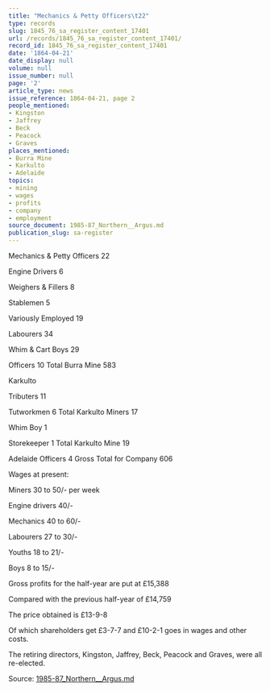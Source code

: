 ```yaml
---
title: "Mechanics & Petty Officers\t22"
type: records
slug: 1845_76_sa_register_content_17401
url: /records/1845_76_sa_register_content_17401/
record_id: 1845_76_sa_register_content_17401
date: '1864-04-21'
date_display: null
volume: null
issue_number: null
page: '2'
article_type: news
issue_reference: 1864-04-21, page 2
people_mentioned:
- Kingston
- Jaffrey
- Beck
- Peacock
- Graves
places_mentioned:
- Burra Mine
- Karkulto
- Adelaide
topics:
- mining
- wages
- profits
- company
- employment
source_document: 1985-87_Northern__Argus.md
publication_slug: sa-register
---
```


Mechanics & Petty Officers	22

Engine Drivers	6

Weighers & Fillers	8

Stablemen	5

Variously Employed	19

Labourers	34

Whim & Cart Boys	29

Officers	10	Total Burra Mine	583

Karkulto

Tributers	11

Tutworkmen	6	Total Karkulto Miners	17

Whim Boy	1

Storekeeper	1	Total Karkulto Mine	19

Adelaide Officers	4	Gross Total for Company	606

Wages at present:

Miners 30 to 50/- per week

Engine drivers 40/-

Mechanics 40 to 60/-

Labourers 27 to 30/-

Youths 18 to 21/-

Boys 8 to 15/-

Gross profits for the half-year are put at £15,388

Compared with the previous half-year of £14,759

The price obtained is £13-9-8

Of which shareholders get £3-7-7 and £10-2-1 goes in wages and other costs.

The retiring directors, Kingston, Jaffrey, Beck, Peacock and Graves, were all re-elected.

Source: [1985-87_Northern__Argus.md](/downloads/markdown/1985-87_Northern__Argus.md)
